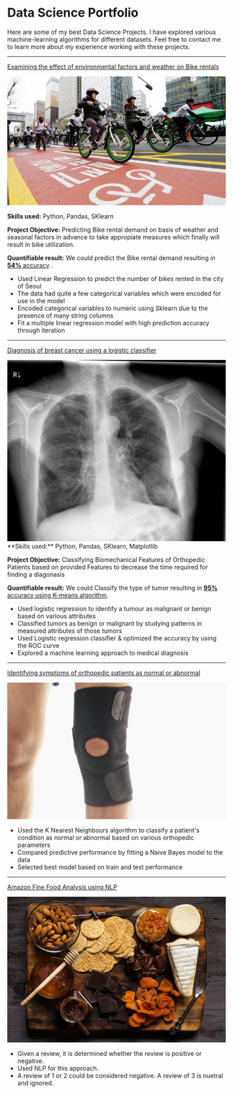 # Data Science Portfolio

Here are some of my best Data Science Projects. I have explored various machine-learning algorithms for different datasets. Feel free to contact me to learn more about my experience working with these projects.

***

[Examining the effect of environmental factors and weather on Bike rentals](https://github.com/iammtaran21/DS_Projects/tree/main/Linear_Reg)

<img src="images/seoul-bikes.jpeg?raw=true"/>

**Skills used:** Python, Pandas, SKlearn

**Project Objective:** Predicting Bike rental demand on basis of weather and seasonal factors in advance to take appropiate measures which finally will result in bike utilization.

**Quantifiable result:** We could predict the Bike rental demand resulting in [**54%** accuracy](https://github.com/iammtaran21/DS_Projects/blob/main/Linear_Reg/Linear_Regression_Project_T%20(1).ipynb) .

- Used Linear Regression to predict the number of bikes rented in the city of Seoul
- The data had quite a few categorical variables which were encoded for use in the model
- Encoded categorical variables to numeric using Sklearn due to the presence of many string columns
- Fit a multiple linear regression model with high prediction accuracy through iteration

***

[Diagnosis of breast cancer using a logistic classifier](https://github.com/iammtaran21/DS_Projects/tree/main/Logistic_PROJECT)

<img src="images/breast-cancer.jpeg?raw=true"/>
**Skills used:** Python, Pandas, SKlearn, Matplotlib

**Project Objective:** Classifying Biomechanical Features of Orthopedic Patients based on provided Features to decrease the time required for finding a diagonasis

**Quantifiable result:** We could Classify the type of tumor resulting in [**95%** accuracy using K-means algorithm](https://github.com/suvo-gh/Orthopedic-Patients-Classification).


- Used logistic regression to identify a tumour as malignant or benign based on various attributes
- Classified tumors as benign or malignant by studying patterns in measured attributes of those tumors
- Used Logistic regression classifier & optimized the accuracy by using the ROC curve
- Explored a machine learning approach to medical diagnosis

***

[Identifying symptoms of orthopedic patients as normal or abnormal](https://github.com/iammtaran21/DS_Projects/tree/main/Knn_NB)

<img src="images/knee-brace-ortho.png?raw=true"/>

- Used the K Nearest Neighbours algorithm to classify a patient's condition as normal or abnormal based on various orthopedic parameters
- Compared predictive performance by fitting a Naive Bayes model to the data
- Selected best model based on train and test performance

***

[Amazon Fine Food Analysis using NLP](https://github.com/iammtaran21/DS_Projects/tree/main/NLP)

<img src="images/amazon.jpeg?raw=true"/>

- Given a review, it is determined whether the review is positive or negative.
- Used NLP for this approach.
- A review of 1 or 2 could be considered negative. A review of 3 is nuetral and ignored.
